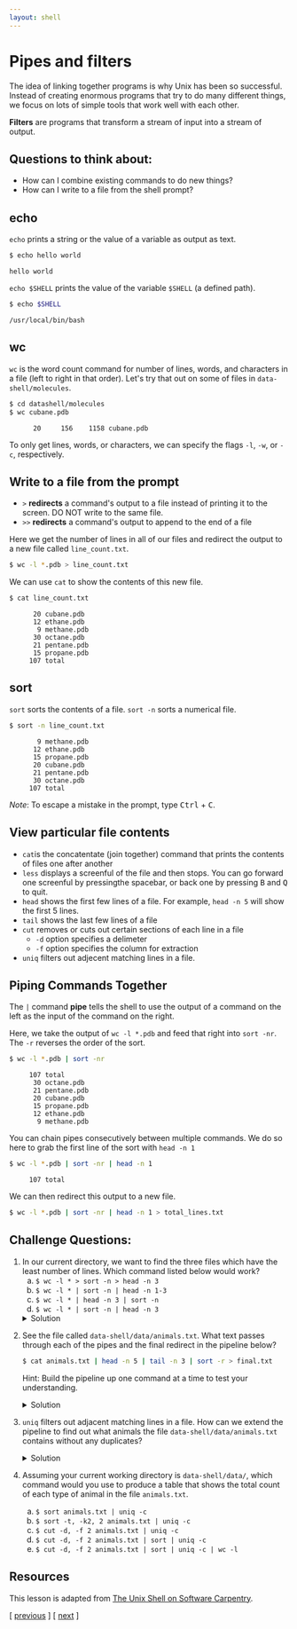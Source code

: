 ```yaml
---
layout: shell
---
```


# Pipes and filters
The idea of linking together programs is why Unix has been so successful.
Instead of creating enormous programs that try to do many different things, we focus on lots of simple tools that work well with each other.

**Filters** are programs that transform a stream of input into a stream of output.

## Questions to think about:
- How can I combine existing commands to do new things?
- How can I write to a file from the shell prompt?


## echo

`echo` prints a string or the value of a variable as output as text.

```bash
$ echo hello world
```

```
hello world
```

`echo $SHELL` prints the value of the variable `$SHELL` (a defined path).

```bash
$ echo $SHELL
```

```
/usr/local/bin/bash
```

## wc

`wc` is the word count command for number of lines, words, and characters in a file (left to right in that order). Let's try that out on some of files in `data-shell/molecules`.

```bash
$ cd datashell/molecules
$ wc cubane.pdb
```

```
      20     156    1158 cubane.pdb
```

To only get lines, words, or characters, we can specify the flags `-l`, `-w`, or `-c`, respectively.  


## Write to a file from the prompt
- `>` **redirects** a command's output to a file instead of printing it to the screen.  DO NOT write to the same file.
- `>>` **redirects** a command's output to append to the end of a file 


Here we get the number of lines in all of our files and redirect the output to a new file called `line_count.txt`. 

```bash
$ wc -l *.pdb > line_count.txt
```

We can use `cat` to show the contents of this new file.

```bash
$ cat line_count.txt
```

```
      20 cubane.pdb
      12 ethane.pdb
       9 methane.pdb
      30 octane.pdb
      21 pentane.pdb
      15 propane.pdb
     107 total
```

## sort

`sort` sorts the contents of a file.  `sort -n` sorts a numerical file.

```bash
$ sort -n line_count.txt
```

```
       9 methane.pdb
      12 ethane.pdb
      15 propane.pdb
      20 cubane.pdb
      21 pentane.pdb
      30 octane.pdb
     107 total
```

*Note*: To escape a mistake in the prompt, type <kbd>Ctrl</kbd> + <kbd>C</kbd>. 

## View particular file contents
- `cat`is the concatentate (join together) command that prints the contents of files one after another
- `less` displays a screenful of the file and then stops.  You can go forward one screenful by pressingthe spacebar, or back one by pressing <kbd>B</kbd> and <kbd>Q</kbd> to quit.
- `head` shows the first few lines of a file.  For example, `head -n 5` will show the first 5 lines.
- `tail` shows the last few lines of a file
- `cut` removes or cuts out certain sections of each line in a file
   - `-d` option specifies a delimeter 
   - `-f` option specifies the column for extraction
- `uniq` filters out adjecent matching lines in a file.

## Piping Commands Together
The `|` command **pipe** tells the shell to use the output of a command on the left as the input of the command on the right. 

Here, we take the output of `wc -l *.pdb` and feed that right into `sort -nr`. The `-r` reverses the order of the sort.

```bash
$ wc -l *.pdb | sort -nr 
```

```
     107 total
      30 octane.pdb
      21 pentane.pdb
      20 cubane.pdb
      15 propane.pdb
      12 ethane.pdb
       9 methane.pdb
```

You can chain pipes consecutively between multiple commands. We do so here to grab the first line of the sort with `head -n 1`

```bash
$ wc -l *.pdb | sort -nr | head -n 1
```

```
     107 total
```

We can then redirect this output to a new file.

```bash
$ wc -l *.pdb | sort -nr | head -n 1 > total_lines.txt
```

## Challenge Questions:

<ol>
  <li>In our current directory, we want to find the three files which have the least number of lines.  Which command listed below would work?
    <ol type="a">
      <li><code>$ wc -l * > sort -n > head -n 3</code></li>
      <li><code>$ wc -l * | sort -n | head -n 1-3</code></li>
      <li><code>$ wc -l * | head -n 3 | sort -n</code></li>
      <li><code>$ wc -l * | sort -n | head -n 3</code></li>
    </ol>

<details>
    <summary>Solution</summary>
    
  <div class="container" markdown="1">

```bash 
$ wc -l * | sort -n | head -n 3
```
    
  </div>
  
  </details>


  </li>
  <li markdown="1">

  See the file called `data-shell/data/animals.txt`. What text passes through each of the pipes and the final redirect in the pipeline below? <br>
  
```bash
$ cat animals.txt | head -n 5 | tail -n 3 | sort -r > final.txt
```
  
  Hint:  Build the pipeline up one command at a time to test your understanding.

  <details>
    <summary>Solution</summary>
    
  <div class="container" markdown="1">
    
  `cat animals.txt` returns the full text in the file `animals.txt`.

  `| head -n 5` returns the first 5 lines of the file.

  `| tail -n 3` gives the third, fourth, and fifth lines.

  `| sort -r` sorts the lines in reverse alphabetical order.

  `> final.txt` takes these lines and saves them to a file called `final.txt`.
    
  </div>
  
  </details>
  </li>
  

  <li markdown="1">

   `uniq` filters out adjacent matching lines in a file. How can we extend the pipeline to find out what animals the file `data-shell/data/animals.txt` contains without any duplicates? 

   <details>
    <summary>Solution</summary>
    
  <div class="container" markdown="1">
    
  ```bash
  $ cut -d , -f 2 animals.txt | sort | uniq > animals_unique.txt
  ```
    
  </div>
  
  </details>

  </li>
 
  <li markdown="1">

  Assuming your current working directory is `data-shell/data/`, which command would you use to produce a table that shows the total count of each type of animal in the file `animals.txt`.

  <ol type="a">
    <li><code>$ sort animals.txt | uniq -c</code></li>
    <li><code>$ sort -t, -k2, 2 animals.txt | uniq -c</code></li>
    <li><code>$ cut -d, -f 2 animals.txt | uniq -c</code></li>
    <li><code>$ cut -d, -f 2 animals.txt | sort | uniq -c</code></li>
    <li><code>$ cut -d, -f 2 animals.txt | sort | uniq -c | wc -l</code></li>

  </ol>


  </li>

</ol>

## Resources
This lesson is adapted from [The Unix Shell on Software Carpentry](http://swcarpentry.github.io/shell-novice/).


<span class="lesson">
    [&nbsp;<a href="/shell/alter-dir">previous</a>&nbsp;]
    [&nbsp;<a href="/shell/loops">next</a>&nbsp;]
</span>
